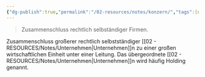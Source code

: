 ```yaml
---
{"dg-publish":true,"permalink":"/02-resources/notes/konzern/","tags":[null],"noteIcon":"","updated":"2025-08-26T16:42:22.177+02:00"}
---
```


>Zusammenschluss rechtlich selbständiger Firmen.

Zusammenschluss großerer rechtlich selbstständiger [[02 - RESOURCES/Notes/Unternehmen\|Unternehmen]]n zu einer großen wirtschaftlichen Einheit unter einer Leitung. Das übergeordnete [[02 - RESOURCES/Notes/Unternehmen\|Unternehmen]]n wird häufig Holding genannt.